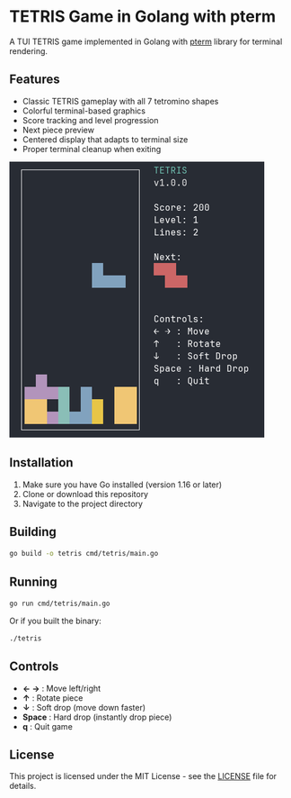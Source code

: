 # TETRIS Game in Golang with pterm

A TUI TETRIS game implemented in Golang with [pterm](https://github.com/pterm/pterm)
library for terminal rendering.

## Features

- Classic TETRIS gameplay with all 7 tetromino shapes
- Colorful terminal-based graphics
- Score tracking and level progression
- Next piece preview
- Centered display that adapts to terminal size
- Proper terminal cleanup when exiting

![TETRIS Game Screenshot](screenshot.png)

## Installation

1. Make sure you have Go installed (version 1.16 or later)
2. Clone or download this repository
3. Navigate to the project directory

## Building

```bash
go build -o tetris cmd/tetris/main.go
```

## Running

```bash
go run cmd/tetris/main.go
```

Or if you built the binary:

```bash
./tetris
```

## Controls

- **← →** : Move left/right
- **↑** : Rotate piece
- **↓** : Soft drop (move down faster)
- **Space** : Hard drop (instantly drop piece)
- **q** : Quit game

## License

This project is licensed under the MIT License - see the [LICENSE](LICENSE) file for details.
